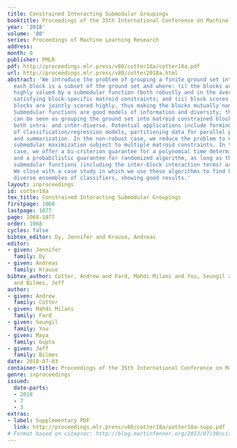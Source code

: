 ```yaml
---
title: Constrained Interacting Submodular Groupings
booktitle: Proceedings of the 35th International Conference on Machine Learning
year: '2018'
volume: '80'
series: Proceedings of Machine Learning Research
address: 
month: 0
publisher: PMLR
pdf: http://proceedings.mlr.press/v80/cotter18a/cotter18a.pdf
url: http://proceedings.mlr.press/v80/cotter2018a.html
abstract: 'We introduce the problem of grouping a finite ground set into blocks where
  each block is a subset of the ground set and where: (i) the blocks are individually
  highly valued by a submodular function (both robustly and in the average case) while
  satisfying block-specific matroid constraints; and (ii) block scores interact where
  blocks are jointly scored highly, thus making the blocks mutually non-redundant.
  Submodular functions are good models of information and diversity; thus, the above
  can be seen as grouping the ground set into matroid constrained blocks that are
  both intra- and inter-diverse. Potential applications include forming ensembles
  of classification/regression models, partitioning data for parallel processing,
  and summarization. In the non-robust case, we reduce the problem to non-monotone
  submodular maximization subject to multiple matroid constraints. In the mixed robust/average
  case, we offer a bi-criterion guarantee for a polynomial time deterministic algorithm
  and a probabilistic guarantee for randomized algorithm, as long as the involved
  submodular functions (including the inter-block interaction terms) are monotone.
  We close with a case study in which we use these algorithms to find high quality
  diverse ensembles of classifiers, showing good results.'
layout: inproceedings
id: cotter18a
tex_title: Constrained Interacting Submodular Groupings
firstpage: 1068
lastpage: 1077
page: 1068-1077
order: 1068
cycles: false
bibtex_editor: Dy, Jennifer and Krause, Andreas
editor:
- given: Jennifer
  family: Dy
- given: Andreas
  family: Krause
bibtex_author: Cotter, Andrew and Fard, Mahdi Milani and You, Seungil and Gupta, Maya
  and Bilmes, Jeff
author:
- given: Andrew
  family: Cotter
- given: Mahdi Milani
  family: Fard
- given: Seungil
  family: You
- given: Maya
  family: Gupta
- given: Jeff
  family: Bilmes
date: 2018-07-03
container-title: Proceedings of the 35th International Conference on Machine Learning
genre: inproceedings
issued:
  date-parts:
  - 2018
  - 7
  - 3
extras:
- label: Supplementary PDF
  link: http://proceedings.mlr.press/v80/cotter18a/cotter18a-supp.pdf
# Format based on citeproc: http://blog.martinfenner.org/2013/07/30/citeproc-yaml-for-bibliographies/
---
```

